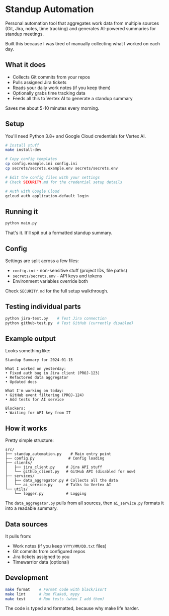 # Standup Automation

Personal automation tool that aggregates work data from multiple sources (Git, Jira, notes, time tracking) and generates AI-powered summaries for standup meetings.

Built this because I was tired of manually collecting what I worked on each day.

## What it does

- Collects Git commits from your repos
- Pulls assigned Jira tickets 
- Reads your daily work notes (if you keep them)
- Optionally grabs time tracking data
- Feeds all this to Vertex AI to generate a standup summary

Saves me about 5-10 minutes every morning.

## Setup

You'll need Python 3.8+ and Google Cloud credentials for Vertex AI.

```bash
# Install stuff
make install-dev

# Copy config templates  
cp config.example.ini config.ini
cp secrets/secrets.example.env secrets/secrets.env

# Edit the config files with your settings
# Check SECURITY.md for the credential setup details

# Auth with Google Cloud
gcloud auth application-default login
```

## Running it

```bash
python main.py
```

That's it. It'll spit out a formatted standup summary.

## Config

Settings are split across a few files:
- `config.ini` - non-sensitive stuff (project IDs, file paths)  
- `secrets/secrets.env` - API keys and tokens
- Environment variables override both

Check `SECURITY.md` for the full setup walkthrough.

## Testing individual parts

```bash
python jira-test.py    # Test Jira connection
python github-test.py  # Test GitHub (currently disabled)
```

## Example output

Looks something like:

```
Standup Summary for 2024-01-15

What I worked on yesterday:
• Fixed auth bug in Jira client (PROJ-123)
• Refactored data aggregator 
• Updated docs

What I'm working on today:
• GitHub event filtering (PROJ-124)
• Add tests for AI service

Blockers:
• Waiting for API key from IT
```

## How it works

Pretty simple structure:

```
src/
├── standup_automation.py    # Main entry point
├── config.py               # Config loading
├── clients/
│   ├── jira_client.py     # Jira API stuff
│   └── github_client.py   # GitHub API (disabled for now)
├── services/
│   ├── data_aggregator.py # Collects all the data
│   └── ai_service.py      # Talks to Vertex AI
└── utils/
    └── logger.py          # Logging
```

The `data_aggregator.py` pulls from all sources, then `ai_service.py` formats it into a readable summary.

## Data sources

It pulls from:
- Work notes (if you keep `YYYY/MM/DD.txt` files)
- Git commits from configured repos
- Jira tickets assigned to you  
- Timewarrior data (optional)

## Development

```bash
make format    # Format code with black/isort
make lint      # Run flake8, mypy
make test      # Run tests (when I add them)
```

The code is typed and formatted, because why make life harder.